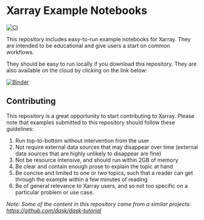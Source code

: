 Xarray Example Notebooks
========================
[![CI](https://github.com/xarray-contrib/xarray-tutorial/workflows/CI/badge.svg?branch=main)](https://github.com/xarray-contrib/xarray-tutorial/actions?query=branch%3Amain)

This repository includes easy-to-run example notebooks for Xarray.
They are intended to be educational and give users a start on common workflows.

They should be easy to run locally if you download this repository.
They are also available on the cloud by clicking on the link below:

[![Binder](https://mybinder.org/badge_logo.svg)](https://mybinder.org/v2/gh/xarray-contrib/xarray-tutorial/HEAD?urlpath=lab)

Contributing
------------

This repository is a great opportunity to start contributing to Xarray.
Please note that examples submitted to this repository should follow these
guidelines:

1. Run top-to-bottom without intervention from the user
2. Not require external data sources that may disappear over time (external data sources that are highly unlikely to disappear are fine)
3. Not be resource intensive, and should run within 2GB of memory
4. Be clear and contain enough prose to explain the topic at hand
5. Be concise and limited to one or two topics, such that a reader can get through the example within a few minutes of reading
6. Be of general relevance to Xarray users, and so not too specific on a particular problem or use case.

*Note: Some of the content in this repository came from a similar projects: https://github.com/dask/dask-tutorial*
